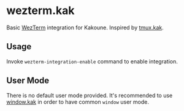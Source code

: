# wezterm.kak

Basic [WezTerm](https://github.com/wez/wezterm) integration for Kakoune. Inspired by [tmux.kak](https://github.com/alexherbo2/tmux.kak).

## Usage

Invoke `wezterm-integration-enable` command to enable integration.

## User Mode

There is no default user mode provided. It's recommended to use [window.kak](https://github.com/alexherbo2/window.kak) in order to have common `window` user mode.
